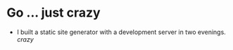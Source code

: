 # Go ... just crazy

- I built a static site generator with a development server in two evenings. _crazy_
